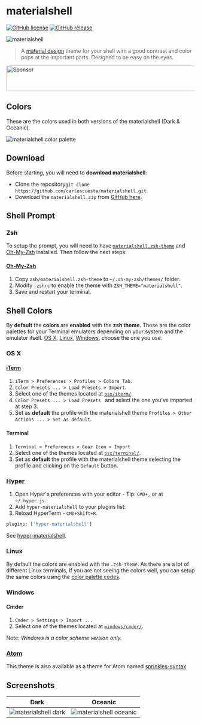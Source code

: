 # materialshell

[![GitHub license](https://img.shields.io/github/license/carloscuesta/materialshell.svg?style=flat-square)](https://github.com/carloscuesta/materialshell)
[![GitHub release](https://img.shields.io/github/release/carloscuesta/materialshell.svg?style=flat-square)](https://github.com/carloscuesta/materialshell)

![materialshell](https://cloud.githubusercontent.com/assets/7629661/11194912/348e69f6-8caf-11e5-97ec-876bd6565125.gif)

> A [material design](https://material.google.com/style/color.html) theme for your shell with a good contrast and color pops at the important parts. Designed to be easy on the eyes.

<a target='_blank' rel='nofollow' href='https://app.codesponsor.io/link/NbtLi32wZqEa13D5s5unT5w1/carloscuesta/materialshell'>
  <img alt='Sponsor' width='888' height='68' src='https://app.codesponsor.io/embed/NbtLi32wZqEa13D5s5unT5w1/carloscuesta/materialshell.svg' />
</a>

## Colors

These are the colors used in both versions of the materialshell (Dark & Oceanic).

![materialshell color palette](https://cloud.githubusercontent.com/assets/7629661/11169947/1337b238-8bc6-11e5-8eaa-37d435b9ecee.png)

## Download

Before starting, you will need to **download materialshell**:

- Clone the repository```git clone https://github.com/carloscuesta/materialshell.git```.
- Download the ```materialshell.zip``` from [GitHub here](https://github.com/carloscuesta/materialshell/archive/master.zip).

## Shell Prompt

### Zsh

To setup the prompt, you will need to have [```materialshell.zsh-theme```](https://github.com/carloscuesta/materialshell/blob/master/zsh/materialshell.zsh-theme) and [Oh-My-Zsh](http://ohmyz.sh/) installed. Then follow the next steps:

#### [Oh-My-Zsh](http://ohmyz.sh/)

1. Copy ```zsh/materialshell.zsh-theme``` to ```~/.oh-my-zsh/themes/``` folder.
2. Modify ```.zshrc``` to enable the theme with ```ZSH_THEME="materialshell"```.
3. Save and restart your terminal.

## Shell Colors

By **default** the **colors** are **enabled** with the **zsh theme**. These are the color palettes for your Terminal emulators depending on your system and the emulator itself. [OS X](https://github.com/carloscuesta/materialshell#os-x), [Linux](https://github.com/carloscuesta/materialshell#linux), [Windows](https://github.com/carloscuesta/materialshell#windows), choose the one you use.

### OS X

#### [iTerm](https://www.iterm2.com/)

1. ```iTerm > Preferences > Profiles > Colors Tab```.
2. ```Color Presets ... > Load Presets > Import```.
3. Select one of the themes located at [```osx/iterm/```](https://github.com/carloscuesta/materialshell/tree/master/osx/iterm).
4. ```Color Presets ... > Load Presets ``` and select the one you've imported at step 3.
5. Set as **default** the profile with the materialshell theme ```Profiles > Other Actions ... > Set as default```.

#### Terminal

1. ```Terminal > Preferences > Gear Icon > Import```
2. Select one of the themes located at [```osx/terminal/```](https://github.com/carloscuesta/materialshell/tree/master/osx/terminal).
3. Set as **default** the profile with the materialshell theme selecting the profile and clicking on the ```Default``` button.

### [Hyper](https://github.com/carloscuesta/hyper-materialshell)

1. Open Hyper's preferences with your editor - Tip: `CMD+,` or at `~/.hyper.js`.
2. Add `hyper-materialshell` to your plugins list:
3. Reload HyperTerm - `CMD+Shift+R`.

```js
plugins: ['hyper-materialshell']
```

See [hyper-materialshell](https://github.com/carloscuesta/hyper-materialshell).

### Linux

By default the colors are enabled with the ```.zsh-theme```. As there are a lot of different Linux terminals, If you are not seeing the colors well, you can setup the same colors using the [color palette codes](https://github.com/carloscuesta/materialshell/blob/master/colors.md).

### Windows

#### Cmder

1. ```Cmder > Settings > Import ... ```
2. Select one of the themes located at [```windows/cmder/```](https://github.com/carloscuesta/materialshell/tree/master/windows/cmder).

Note: _Windows is a color scheme version only._

### [Atom](https://github.com/carloscuesta/sprinkles-syntax)

This theme is also available as a theme for Atom named [sprinkles-syntax](https://github.com/carloscuesta/sprinkles-syntax)

## Screenshots

| Dark | Oceanic |
|:-:|:-:|
| ![materialshell dark](https://cloud.githubusercontent.com/assets/7629661/24923003/7b2ffa8a-1ef0-11e7-9092-dea1c694f667.png) | ![materialshell oceanic](https://cloud.githubusercontent.com/assets/7629661/24923004/7b4efe9e-1ef0-11e7-8804-ab3090ec1394.png) |
